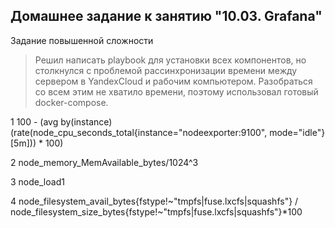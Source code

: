 ## Домашнее задание к занятию "10.03. Grafana"

Задание повышенной сложности
> Решил написать playbook для установки всех компонентов, но столкнулся с проблемой
рассинхронизации времени между сервером в YandexCloud и рабочим компьютером. 
Разобраться со всем этим не хватило времени, поэтому использовал готовый docker-compose.

 1  100 - (avg by(instance) (rate(node_cpu_seconds_total{instance="nodeexporter:9100", mode="idle"}[5m])) * 100)

 2 node_memory_MemAvailable_bytes/1024^3

3 node_load1

4 node_filesystem_avail_bytes{fstype!~"tmpfs|fuse.lxcfs|squashfs"} / node_filesystem_size_bytes{fstype!~"tmpfs|fuse.lxcfs|squashfs"}*100

